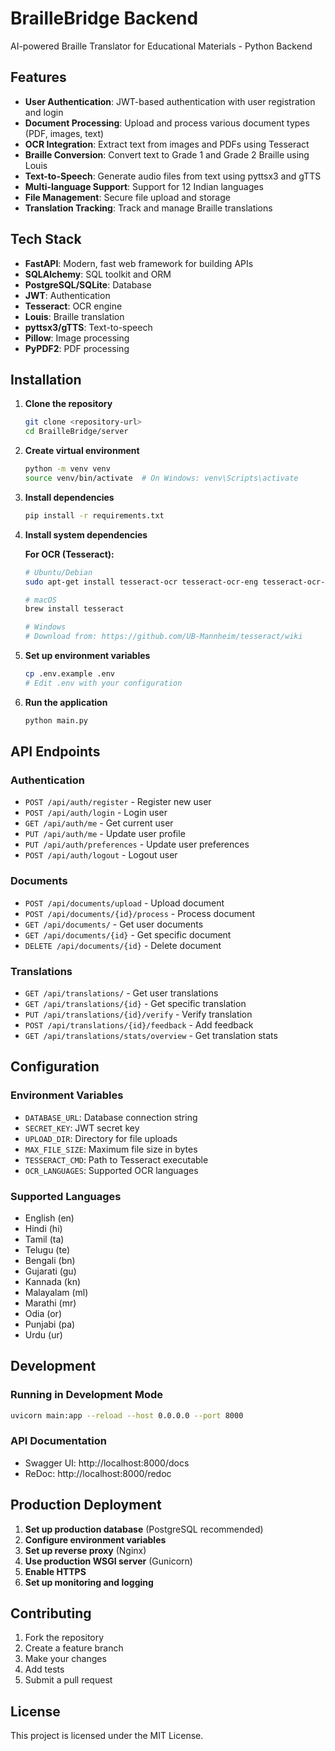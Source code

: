 # BrailleBridge Backend

AI-powered Braille Translator for Educational Materials - Python Backend

## Features

- **User Authentication**: JWT-based authentication with user registration and login
- **Document Processing**: Upload and process various document types (PDF, images, text)
- **OCR Integration**: Extract text from images and PDFs using Tesseract
- **Braille Conversion**: Convert text to Grade 1 and Grade 2 Braille using Louis
- **Text-to-Speech**: Generate audio files from text using pyttsx3 and gTTS
- **Multi-language Support**: Support for 12 Indian languages
- **File Management**: Secure file upload and storage
- **Translation Tracking**: Track and manage Braille translations

## Tech Stack

- **FastAPI**: Modern, fast web framework for building APIs
- **SQLAlchemy**: SQL toolkit and ORM
- **PostgreSQL/SQLite**: Database
- **JWT**: Authentication
- **Tesseract**: OCR engine
- **Louis**: Braille translation
- **pyttsx3/gTTS**: Text-to-speech
- **Pillow**: Image processing
- **PyPDF2**: PDF processing

## Installation

1. **Clone the repository**
   ```bash
   git clone <repository-url>
   cd BrailleBridge/server
   ```

2. **Create virtual environment**
   ```bash
   python -m venv venv
   source venv/bin/activate  # On Windows: venv\Scripts\activate
   ```

3. **Install dependencies**
   ```bash
   pip install -r requirements.txt
   ```

4. **Install system dependencies**
   
   **For OCR (Tesseract):**
   ```bash
   # Ubuntu/Debian
   sudo apt-get install tesseract-ocr tesseract-ocr-eng tesseract-ocr-hin
   
   # macOS
   brew install tesseract
   
   # Windows
   # Download from: https://github.com/UB-Mannheim/tesseract/wiki
   ```

5. **Set up environment variables**
   ```bash
   cp .env.example .env
   # Edit .env with your configuration
   ```

6. **Run the application**
   ```bash
   python main.py
   ```

## API Endpoints

### Authentication
- `POST /api/auth/register` - Register new user
- `POST /api/auth/login` - Login user
- `GET /api/auth/me` - Get current user
- `PUT /api/auth/me` - Update user profile
- `PUT /api/auth/preferences` - Update user preferences
- `POST /api/auth/logout` - Logout user

### Documents
- `POST /api/documents/upload` - Upload document
- `POST /api/documents/{id}/process` - Process document
- `GET /api/documents/` - Get user documents
- `GET /api/documents/{id}` - Get specific document
- `DELETE /api/documents/{id}` - Delete document

### Translations
- `GET /api/translations/` - Get user translations
- `GET /api/translations/{id}` - Get specific translation
- `PUT /api/translations/{id}/verify` - Verify translation
- `POST /api/translations/{id}/feedback` - Add feedback
- `GET /api/translations/stats/overview` - Get translation stats

## Configuration

### Environment Variables

- `DATABASE_URL`: Database connection string
- `SECRET_KEY`: JWT secret key
- `UPLOAD_DIR`: Directory for file uploads
- `MAX_FILE_SIZE`: Maximum file size in bytes
- `TESSERACT_CMD`: Path to Tesseract executable
- `OCR_LANGUAGES`: Supported OCR languages

### Supported Languages

- English (en)
- Hindi (hi)
- Tamil (ta)
- Telugu (te)
- Bengali (bn)
- Gujarati (gu)
- Kannada (kn)
- Malayalam (ml)
- Marathi (mr)
- Odia (or)
- Punjabi (pa)
- Urdu (ur)

## Development

### Running in Development Mode
```bash
uvicorn main:app --reload --host 0.0.0.0 --port 8000
```

### API Documentation
- Swagger UI: http://localhost:8000/docs
- ReDoc: http://localhost:8000/redoc

## Production Deployment

1. **Set up production database** (PostgreSQL recommended)
2. **Configure environment variables**
3. **Set up reverse proxy** (Nginx)
4. **Use production WSGI server** (Gunicorn)
5. **Enable HTTPS**
6. **Set up monitoring and logging**

## Contributing

1. Fork the repository
2. Create a feature branch
3. Make your changes
4. Add tests
5. Submit a pull request

## License

This project is licensed under the MIT License.
